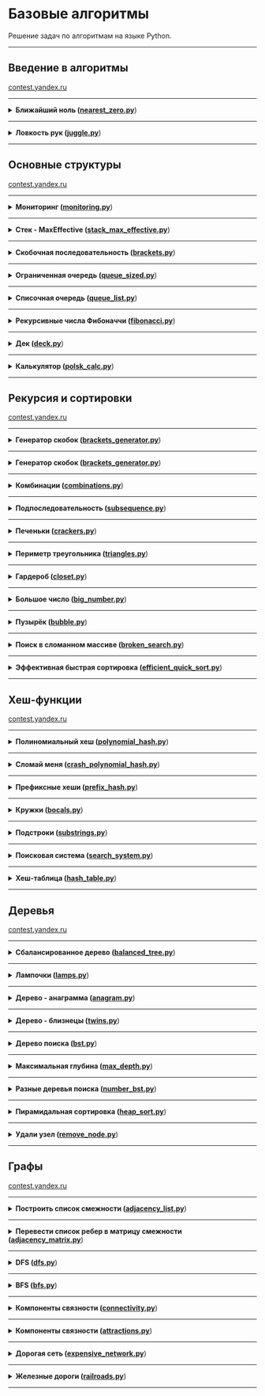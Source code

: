 # Базовые алгоритмы

Решение задач по алгоритмам на языке Python.

---

## Введение в алгоритмы

[contest.yandex.ru](https://contest.yandex.ru/contest/22450/problems/)

---

<details>
<summary>
<b>Ближайший ноль (<a href="sprint_1/nearest_zero.py">nearest_zero.py</a></b>)
</summary>

#### Условие
Улица, на которой хочет жить Тимофей, имеет длину n, то есть состоит из n одинаковых идущих подряд участков. 
На каждом участке либо уже построен дом, либо участок пустой. 
Тимофей ищет место для строительства своего дома. 
Он очень общителен и не хочет жить далеко от других людей, живущих на этой улице.

Чтобы оптимально выбрать место для строительства, 
Тимофей хочет для каждого участка знать расстояние до ближайшего пустого участка. 
(Для пустого участка эта величина будет равна нулю –— расстояние до самого себя).

Ваша задача –— помочь Тимофею посчитать искомые расстояния. 
Для этого у вас есть карта улицы. 
Дома в городе Тимофея нумеровались в том порядке, в котором строились, 
поэтому их номера на карте никак не упорядочены. Пустые участки обозначены нулями.

#### Формат ввода
В первой строке дана длина улицы —– n (1 ≤ n ≤ 106). 
В следующей строке записаны n целых неотрицательных чисел — номера домов и обозначения пустых участков на карте (нули). 
Гарантируется, что в последовательности есть хотя бы один нуль. 
Номера домов (положительные числа) уникальны и не превосходят 10^9.

#### Формат вывода
Для каждого из участков выведите расстояние до ближайшего нуля. 
Числа выводите в одну строку, разделяя их пробелами.

#### Пример
<table><tbody>
  <tr>
    <td><b>Ввод</b></td>
    <td><b>Вывод</b></td>
  </tr>
  <tr>
    <td valign='top'>
5<br>
0 1 4 9 0<br>

</td>
  <td valign='top'>
0 1 2 1 0<br>
</td>
  </tr>
</tbody></table>

</details>

---

<details>
<summary>
<b>Ловкость рук (<a href="sprint_1/juggle.py">juggle.py</a></b>)
</summary>

#### Условие
Гоша и Тимофей нашли необычный тренажёр для скоростной печати и хотят освоить его. 
Тренажёр представляет собой поле из клавиш 4× 4, в котором на каждом раунде появляется конфигурация цифр и точек. 
На клавише написана либо точка, либо цифра от 1 до 9. 
В момент времени t игрок должен одновременно нажать на все клавиши, на которых написана цифра t. 
Гоша и Тимофей могут нажать в один момент времени на k клавиш каждый. 
Если в момент времени t были нажаты все нужные клавиши, то игроки получают 1 балл.

Найдите число баллов, которое смогут заработать Гоша и Тимофей, если будут нажимать на клавиши вдвоём.

#### Формат ввода
В первой строке дано целое число k (1 ≤ k ≤ 5).

В четырёх следующих строках задан вид тренажёра –— по 4 символа в каждой строке. 
Каждый символ —– либо точка, либо цифра от 1 до 9. 
Символы одной строки идут подряд и не разделены пробелами.

#### Формат вывода
Выведите единственное число –— максимальное количество баллов, которое смогут набрать Гоша и Тимофей.

#### Пример
<table><tbody>
  <tr>
    <td><b>Ввод</b></td>
    <td><b>Вывод</b></td>
  </tr>
  <tr>
    <td valign='top'>
3<br>
1231<br>
2..2<br>
2..2<br>
2..2<br>

</td>
  <td valign='top'>
2<br>
</td>
  </tr>
</tbody></table>

</details>

---

## Основные структуры 

[contest.yandex.ru](https://contest.yandex.ru/contest/22779/problems/)

---

<details>
<summary>
<b>Мониторинг (<a href="sprint_2/monitoring.py">monitoring.py</a></b>)
</summary>

#### Условие
Алла получила задание, связанное с мониторингом работы различных серверов. 
Требуется понять, сколько времени обрабатываются определённые запросы на конкретных серверах. 
Эту информацию нужно хранить в матрице, где номер столбца соответствуют идентификатору запроса, 
а номер строки — идентификатору сервера. Алла перепутала строки и столбцы местами. 
С каждым бывает. Помогите ей исправить баг.

Есть матрица размера m × n. Нужно написать функцию, которая её транспонирует.

Транспонированная матрица получается из исходной заменой строк на столбцы.

#### Формат ввода
В первой строке задано число n — количество строк матрицы.
Во второй строке задано m — число столбцов, m и n не превосходят 1000. В следующих n строках задана матрица. 
Числа в ней не превосходят по модулю 1000.

#### Формат вывода
Напечатайте транспонированную матрицу в том же формате, который задан во входных данных. 
Каждая строка матрицы выводится на отдельной строке, элементы разделяются пробелами.

#### Пример
<table><tbody>
  <tr>
    <td><b>Ввод</b></td>
    <td><b>Вывод</b></td>
  </tr>
  <tr>
    <td valign='top'>
4<br>
3<br>
1 2 3<br>
0 2 6<br>
7 4 1<br>
2 7 0<br>

</td>
  <td valign='top'>
1 0 7 2<br>
2 2 4 7<br>
3 6 1 0<br>
</td>
  </tr>
</tbody></table>

</details>

---

<details>
<summary>
<b>Стек - MaxEffective (<a href="sprint_2/stack_max_effective.py">stack_max_effective.py</a></b>)
</summary>

#### Условие
Реализуйте класс `StackMaxEffective`, 
поддерживающий операцию определения максимума среди элементов в стеке. 
Сложность операции должна быть O(1). Для пустого стека операция должна возвращать `None`. 
При этом `push(x)` и `pop()` также должны выполняться за константное время.

#### Формат ввода
В первой строке записано одно число — количество команд, оно не превосходит 100000. 
Далее идут команды по одной в строке. Команды могут быть следующих видов:

* `push(x)` — добавить число x в стек;
* `pop()` — удалить число с вершины стека;
* `get_max()` — напечатать максимальное число в стеке;

Если стек пуст, при вызове команды get_max нужно напечатать «None», для команды pop — «error».

#### Формат вывода
Для каждой команды `get_max()` напечатайте результат её выполнения. 
Если стек пустой, для команды `get_max()` напечатайте «None». 
Если происходит удаление из пустого стека — напечатайте «error»

#### Пример
<table><tbody>
  <tr>
    <td><b>Ввод</b></td>
    <td><b>Вывод</b></td>
  </tr>
  <tr>
    <td valign="top">
10<br>
pop<br>
pop<br>
push 4<br>
push -5<br>
push 7<br>
pop<br>
pop<br>
get_max<br>
pop<br>
get_max<br>
</td>
    <td valign="top">
error<br>
error<br>
4<br>
None<br>
</td>
  </tr>
</tbody></table>

</details>

---

<details>
<summary>
<b>Скобочная последовательность (<a href="sprint_2/brackets.py">brackets.py</a></b>)
</summary>

#### Условие
Вот какую задачу Тимофей предложил на собеседовании одному из кандидатов. Если вы с ней ещё не сталкивались, то наверняка столкнётесь –— она довольно популярная.

Дана скобочная последовательность. Нужно определить, правильная ли она.

Будем придерживаться такого определения:

* пустая строка —– правильная скобочная последовательность;
* правильная скобочная последовательность, взятая в скобки одного типа, –— правильная скобочная последовательность;
* правильная скобочная последовательность с приписанной слева или справа правильной скобочной последовательностью —– тоже правильная.

На вход подаётся последовательность из скобок трёх видов: [], (), {}.
Напишите функцию `is_correct_bracket_seq`, которая принимает на вход скобочную последовательность и возвращает `True`, 
если последовательность правильная, а иначе `False`.

#### Формат ввода
На вход подаётся одна строка, содержащая скобочную последовательность. Скобки записаны подряд, без пробелов.

#### Формат вывода
Выведите «True» или «False».

#### Пример
<table><tbody>
  <tr>
    <td><b>Ввод</b></td>
    <td><b>Вывод</b></td>
  </tr>
  <tr>
    <td valign="top">
{[()]}
</td>
    <td valign="top">
True
</td>
  </tr>
<tr>
    <td valign="top">
{}
</td>
    <td valign="top">
True
</td>
  </tr>
</tbody></table>

</details>

---

<details>
<summary>
<b>Ограниченная очередь (<a href="sprint_2/queue_sized.py">queue_sized.py</a></b>)
</summary>

#### Условие
Астрологи объявили день очередей ограниченного размера. 
Тимофею нужно написать класс `MyQueueSized`, который принимает параметр `max_size`, 
означающий максимально допустимое количество элементов в очереди.

Помогите ему —– реализуйте программу, которая будет эмулировать работу такой очереди.
Функции, которые надо поддержать, описаны в формате ввода.

#### Формат ввода
В первой строке записано одно число — количество команд, оно не превосходит 5000.
Во второй строке задан максимально допустимый размер очереди, он не превосходит 5000.
Далее идут команды по одной на строке. Команды могут быть следующих видов:

* `push(x)` — добавить число x в очередь;
* `pop()` — удалить число из очереди и вывести на печать;
* `peek()` — напечатать первое число в очереди;
* `size()` — вернуть размер очереди;
При превышении допустимого размера очереди нужно вывести «error». 
При вызове операций `pop()` или `peek()` для пустой очереди нужно вывести «None».

#### Формат вывода
Напечатайте результаты выполнения нужных команд, по одному на строке.

#### Пример
<table><tbody>
  <tr>
    <td><b>Ввод</b></td>
    <td><b>Вывод</b></td>
  </tr>
  <tr>
    <td valign="top">
8<br>
2<br>
peek<br>
push 5<br>
push 2<br>
peek<br>
size<br>
size<br>
push 1<br>
size<br>

</td>
    <td valign="top">
None<br>
5<br>
2<br>
2<br>
error<br>
2<br>

</td>
  </tr>
</tbody></table>

</details>

---

<details>
<summary>
<b>Списочная очередь (<a href="sprint_2/queue_list.py">queue_list.py</a></b>)
</summary>

#### Условие
Любимый вариант очереди Тимофея — очередь, написанная с использованием связного списка. 
Помогите ему с реализацией. Очередь должна поддерживать выполнение трёх команд:

* `get()` — вывести элемент, находящийся в голове очереди, и удалить его. Если очередь пуста, то вывести «error».
* `put(x)` — добавить число x в очередь
* `size()` — вывести текущий размер очереди

#### Формат ввода
В первой строке записано количество команд n — целое число, не превосходящее 1000. 
В каждой из следующих n строк записаны команды по одной строке.

#### Формат вывода
Выведите ответ на каждый запрос по одному в строке.

#### Пример
<table><tbody>
  <tr>
    <td><b>Ввод</b></td>
    <td><b>Вывод</b></td>
  </tr>
  <tr>
    <td valign="top">
10<br>
put -34<br>
put -23<br>
get<br>
size<br>
get<br>
size<br>
get<br>
get<br>
put 80<br>
size<br>

</td>
    <td valign="top">
-34<br>
1<br>
-23<br>
0<br>
error<br>
error<br>
1<br>

</td>
  </tr>
</tbody></table>

</details>

---

<details>
<summary>
<b>Рекурсивные числа Фибоначчи (<a href="sprint_2/fibonacci.py">fibonacci.py</a></b>)
</summary>

#### Условие
У Тимофея было n стажёров. 
Каждый стажёр хотел быть лучше своих предшественников, 
поэтому стажёр делал столько коммитов, 
сколько делали два предыдущих стажёра в сумме. 
Два первых стажёра были менее инициативными —– они сделали по одному коммиту.

Определите, сколько кода напишет следующий стажёр.
Решение должно быть реализовано рекурсивно.

#### Формат ввода
На вход подаётся n — целое число в диапазоне от 0 до 32.

#### Формат вывода
Нужно вывести, сколько кода напишет следующий стажёр.

#### Пример
<table><tbody>
  <tr>
    <td><b>Ввод</b></td>
    <td><b>Вывод</b></td>
  </tr>
  <tr>
    <td valign="top">
3
</td>
    <td valign="top">
3
</td>
  </tr>
  <tr>
    <td valign="top">
0
</td>
    <td valign="top">
1
</td>
  </tr>
  <tr>
    <td valign="top">
1
</td>
    <td valign="top">
1
</td>
  </tr>
</tbody></table>

</details>

---

<details>
<summary>
<b>Дек (<a href="sprint_2/deck.py">deck.py</a></b>)
</summary>

#### Условие

Гоша реализовал структуру данных Дек, максимальный размер которого определяется заданным числом. 
Методы `push_back(x)`, `push_front(x)`, `pop_back()`, `pop_front()` работали корректно. 
Но, если в деке было много элементов, программа работала очень долго. 
Дело в том, что не все операции выполнялись за O(1). 
Помогите Гоше! Напишите эффективную реализацию.

**Внимание: при реализации нельзя использовать связный список.**

#### Формат ввода
В первой строке записано количество команд n — целое число, не превосходящее 100000. Во второй строке записано число m — максимальный размер дека. Он не превосходит 50000. В следующих n строках записана одна из команд:

* `push_back(value)` – добавить элемент в конец дека. Если в деке уже находится максимальное число элементов, вывести «error».
* `push_front(value)` – добавить элемент в начало дека. Если в деке уже находится максимальное число элементов, вывести «error».
* `pop_front()` – вывести первый элемент дека и удалить его. Если дек был пуст, то вывести «error».
* `pop_back()` – вывести последний элемент дека и удалить его. Если дек был пуст, то вывести «error».
`value` — целое число, по модулю не превосходящее 1000.

#### Формат вывода
Выведите результат выполнения каждой команды на отдельной строке. 
Для успешных запросов `push_back(x)` и `push_front(x)` ничего выводить не надо.

#### Пример
<table><tbody>
  <tr>
    <td><b>Ввод</b></td>
    <td><b>Вывод</b></td>
  </tr>
  <tr>
    <td valign="top">
4<br>
4<br>
push_front 861<br>
push_front -819<br>
pop_back<br>
pop_back<br>

</td>
    <td valign="top">
861<br>
-819<br>

</td>
  </tr>
</tbody></table>

</details>

---

<details>
<summary>
<b>Калькулятор (<a href="sprint_2/polsk_calc.py">polsk_calc.py</a></b>)
</summary>

#### Условие
Задание связано с обратной польской нотацией. 
Она используется для парсинга арифметических выражений. 
Еще её иногда называют постфиксной нотацией.

В постфиксной нотации операнды расположены перед знаками операций.

**Пример:**

10 2 4 * 

означает 10 - 2 * 4 и равно 2

Разберём последний пример подробнее:

Знак * стоит сразу после чисел 2 и 4, значит к ним нужно применить операцию, которую этот знак обозначает, то есть перемножить эти два числа. В результате получим 8.

После этого выражение приобретёт вид:

10 8 -

Операцию «минус» нужно применить к двум идущим перед ней числам, то есть 10 и 8. В итоге получаем 2.

Рассмотрим алгоритм более подробно. Для его реализации будем использовать стек.

Для вычисления значения выражения, записанного в обратной польской нотации, 
нужно считывать выражение слева направо и придерживаться следующих шагов:

1. Обработка входного символа:
Если на вход подан операнд, он помещается на вершину стека.
Если на вход подан знак операции, то эта операция выполняется над требуемым количеством значений, взятых из стека в порядке добавления. Результат выполненной операции помещается на вершину стека.
2. Если входной набор символов обработан не полностью, перейти к шагу 1.
3. После полной обработки входного набора символов результат вычисления выражения находится в вершине стека. Если в стеке осталось несколько чисел, то надо вывести только верхний элемент.

**Замечание про отрицательные числа и деление:** 
в этой задаче под делением понимается математическое целочисленное деление. 
Это значит, что округление всегда происходит вниз. 
А именно: если a / b = c, то b ⋅ c — это наибольшее число, 
которое не превосходит a и одновременно делится без остатка на b.

Например, -1 / 3 = -1. Будьте осторожны: в C++, Java и Go, например, деление чисел работает иначе.

В текущей задаче гарантируется, что деления на отрицательное число нет.

#### Формат ввода
В единственной строке дано выражение, записанное в обратной польской нотации. Числа и арифметические операции записаны через пробел.

На вход могут подаваться операции: +, -, *, / и числа, по модулю не превосходящие 10000.

Гарантируется, что значение промежуточных выражений в тестовых данных по модулю не больше 50000.

#### Формат вывода
Выведите единственное число — значение выражения.

#### Пример
<table><tbody>
  <tr>
    <td><b>Ввод</b></td>
    <td><b>Вывод</b></td>
  </tr>
  <tr>
    <td valign="top">
2 1 + 3 *

</td>
    <td valign="top">
9

</td>
  </tr>
</tbody></table>

</details>

---

## Рекурсия и сортировки 

[contest.yandex.ru](https://contest.yandex.ru/contest/23638/problems/)

---

<details>
<summary>
<b>Генератор скобок (<a href="sprint_3/brackets_generator.py">brackets_generator.py</a></b>)
</summary>

#### Условие
Рита по поручению Тимофея наводит порядок в правильных скобочных последовательностях (ПСП),
состоящих только из круглых скобок (). 
Для этого ей надо сгенерировать все ПСП длины 2n в алфавитном порядке —– 
алфавит состоит из ( и ) и открывающая скобка идёт раньше закрывающей.

Помогите Рите —– напишите программу, 
которая по заданному n выведет все ПСП в нужном порядке.


Рассмотрим второй пример. Надо вывести ПСП из четырёх символов. Таких всего две:

* (())
* ()()

(()) идёт раньше ()(), так как первый символ у них одинаковый, а на второй позиции у первой ПСП стоит (, который идёт раньше ).

#### Формат ввода
На вход функция принимает n — целое число от 0 до 10.

#### Формат вывода
Функция должна напечатать все возможные скобочные последовательности заданной длины в алфавитном (лексикографическом) порядке.

#### Пример
<table><tbody>
  <tr>
    <td><b>Ввод</b></td>
    <td><b>Вывод</b></td>
  </tr>
  <tr>
    <td valign="top">
3<br>

</td>
    <td valign="top">
((()))<br>
(()())<br>
(())()<br>
()(())<br>
()()()<br>

</td>
  </tr>
</tbody></table>

</details>

---

<details>
<summary>
<b>Генератор скобок (<a href="sprint_3/brackets_generator.py">brackets_generator.py</a></b>)
</summary>

#### Условие
Рита по поручению Тимофея наводит порядок в правильных скобочных последовательностях (ПСП),
состоящих только из круглых скобок (). 
Для этого ей надо сгенерировать все ПСП длины 2n в алфавитном порядке —– 
алфавит состоит из ( и ) и открывающая скобка идёт раньше закрывающей.

Помогите Рите —– напишите программу, 
которая по заданному n выведет все ПСП в нужном порядке.


Рассмотрим второй пример. Надо вывести ПСП из четырёх символов. Таких всего две:

* (())
* ()()

(()) идёт раньше ()(), так как первый символ у них одинаковый, а на второй позиции у первой ПСП стоит (, который идёт раньше ).

#### Формат ввода
На вход функция принимает n — целое число от 0 до 10.

#### Формат вывода
Функция должна напечатать все возможные скобочные последовательности заданной длины в алфавитном (лексикографическом) порядке.

#### Пример
<table><tbody>
  <tr>
    <td><b>Ввод</b></td>
    <td><b>Вывод</b></td>
  </tr>
  <tr>
    <td valign="top">
3<br>

</td>
    <td valign="top">
((()))<br>
(()())<br>
(())()<br>
()(())<br>
()()()<br>

</td>
  </tr>
</tbody></table>

</details>

---

<details>
<summary>
<b>Комбинации (<a href="sprint_3/combinations.py">combinations.py</a></b>)
</summary>

#### Условие
На клавиатуре старых мобильных телефонов каждой цифре соответствовало несколько букв. 

Примерно так:
2:'abc',
3:'def',
4:'ghi',
5:'jkl',
6:'mno',
7:'pqrs',
8:'tuv',
9:'wxyz'

Вам известно в каком порядке были нажаты кнопки телефона, без учета повторов. 
Напечатайте все комбинации букв, которые можно набрать такой последовательностью нажатий.

#### Формат ввода
На вход подается строка, состоящая из цифр 2-9 включительно. Длина строки не превосходит 10 символов.

#### Формат вывода
Выведите все возможные комбинации букв через пробел.

#### Пример
<table><tbody>
  <tr>
    <td><b>Ввод</b></td>
    <td><b>Вывод</b></td>
  </tr>
  <tr>
    <td valign="top">
23<br>

</td>
    <td valign="top">
ad ae af bd be bf cd ce cf<br>

</td>
  </tr>
</tbody></table>

</details>

---

<details>
<summary>
<b>Подпоследовательность (<a href="sprint_3/subsequence.py">subsequence.py</a></b>)
</summary>

#### Условие
Гоша любит играть в игру «Подпоследовательность»: 
даны 2 строки, и нужно понять, является ли первая из них подпоследовательностью второй.

Когда строки достаточно длинные, очень трудно получить ответ на этот вопрос, 
просто посмотрев на них. Помогите Гоше написать функцию, которая решает эту задачу.

#### Формат ввода
В первой строке записана строка s.

Во второй —- строка t.

Обе строки состоят из маленьких латинских букв, длины строк не превосходят 150000. 
Строки могут быть пустыми.

#### Формат вывода
Выведите True, если s является подпоследовательностью t, иначе —– False.

#### Пример
<table><tbody>
  <tr>
    <td><b>Ввод</b></td>
    <td><b>Вывод</b></td>
  </tr>
  <tr>
    <td valign="top">
abc<br>
ahbgdcu<br>

</td>
    <td valign="top">
True<br>

</td>
  </tr>
</tbody></table>

</details>

---

<details>
<summary>
<b>Печеньки (<a href="sprint_3/crackers.py">crackers.py</a></b>)
</summary>

#### Условие
К Васе в гости пришли одноклассники. Его мама решила угостить ребят печеньем.

Но не всё так просто. Печенья могут быть разного размера. 
А у каждого ребёнка есть фактор жадности —– минимальный размер печенья, 
которое он возьмёт. Нужно выяснить, сколько ребят останутся довольными в лучшем случае, 
когда они действуют оптимально.

Каждый ребёнок может взять не больше одного печенья.

#### Формат ввода
В первой строке записано n —– количество детей.

Во второй —– n чисел, разделённых пробелом, каждое из которых –— фактор жадности ребёнка. 
Это натуральные числа, не превосходящие 1000.

В следующей строке записано число m –— количество печенек.

Далее —– m натуральных чисел, разделённых пробелом —– размеры печенек. 
Размеры печенек не превосходят 1000.

Оба числа n и m не превосходят 10000.
#### Формат вывода
Нужно вывести одно число –— количество детей, которые останутся довольными

#### Пример
<table><tbody>
  <tr>
    <td><b>Ввод</b></td>
    <td><b>Вывод</b></td>
  </tr>
  <tr>
    <td valign="top">
2<br>
1 2<br>
3<br>
2 1 3<br>

</td>
    <td valign="top">
2<br>

</td>
  </tr>
</tbody></table>

</details>

---

<details>
<summary>
<b>Периметр треугольника (<a href="sprint_3/triangles.py">triangles.py</a></b>)
</summary>

#### Условие
Перед сном Рита решила поиграть в игру на телефоне. 
Дан массив целых чисел, в котором каждый элемент обозначает длину стороны треугольника. 
Нужно определить максимально возможный периметр треугольника, 
составленного из сторон с длинами из заданного массива. 
Помогите Рите скорее закончить игру и пойти спать.

Напомним, что из трёх отрезков с длинами a ≤ b ≤ c можно составить треугольник, 
если выполнено неравенство треугольника: c < a + b

Разберём пример:
даны длины сторон 6, 3, 3, 2. Попробуем в качестве наибольшей стороны выбрать 6. 
Неравенство треугольника не может выполниться, 
так как остались 3, 3, 2 —– максимальная сумма из них равна 6.

Без шестёрки оставшиеся три отрезка уже образуют треугольник со сторонами 3, 3, 2.
Неравенство выполняется: 3 < 3 + 2. Периметр равен 3 + 3 + 2 = 8.

#### Формат ввода
В первой строке записано количество отрезков n, 3≤ n≤ 10000.

Во второй строке записано n натуральных чисел, не превосходящих 10 000, –— длины отрезков.

#### Формат вывода
Нужно вывести одно число —– наибольший периметр треугольника.

#### Пример
<table><tbody>
  <tr>
    <td><b>Ввод</b></td>
    <td><b>Вывод</b></td>
  </tr>
  <tr>
    <td valign="top">
4<br>
6 3 3 2<br>

</td>
    <td valign="top">
8<br>

</td>
  </tr>
</tbody></table>

</details>

---

<details>
<summary>
<b>Гардероб (<a href="sprint_3/closet.py">closet.py</a></b>)
</summary>

#### Условие
Рита решила оставить у себя одежду только трёх цветов: розового, жёлтого и малинового. 
После того как вещи других расцветок были убраны, 
Рита захотела отсортировать свой новый гардероб по цветам. 
Сначала должны идти вещи розового цвета, потом —– жёлтого, и в конце —– малинового. 
Помогите Рите справиться с этой задачей.

Примечание: попробуйте решить задачу за один проход по массиву!

#### Формат ввода
В первой строке задано количество предметов в гардеробе: n –— оно не превосходит 1000000.
Во второй строке даётся массив, в котором указан цвет для каждого предмета.
Розовый цвет обозначен 0, жёлтый —– 1, малиновый –— 2.

#### Формат вывода
Нужно вывести в строку через пробел цвета предметов в правильном порядке.

#### Пример
<table><tbody>
  <tr>
    <td><b>Ввод</b></td>
    <td><b>Вывод</b></td>
  </tr>
  <tr>
    <td valign="top">
7<br>
0 2 1 2 0 0 1<br>

</td>
    <td valign="top">
0 0 0 1 1 2 2<br>

</td>
  </tr>
</tbody></table>

</details>

---

<details>
<summary>
<b>Большое число (<a href="sprint_3/big_number.py">big_number.py</a></b>)
</summary>

#### Условие
Вечером ребята решили поиграть в игру «Большое число».

Даны числа. Нужно определить, какое самое большое число можно из них составить.

#### Формат ввода
В первой строке записано n — количество чисел. Оно не превосходит 100.
Во второй строке через пробел записаны n неотрицательных чисел, каждое из которых не превосходит 1000.

#### Формат вывода
Нужно вывести самое большое число, которое можно составить из данных чисел.

#### Пример
<table><tbody>
  <tr>
    <td><b>Ввод</b></td>
    <td><b>Вывод</b></td>
  </tr>
  <tr>
    <td valign="top">
3<br>
15 56 2<br>

</td>
    <td valign="top">
56215<br>

</td>
  </tr>
</tbody></table>

</details>

---

<details>
<summary>
<b>Пузырёк (<a href="sprint_3/bubble.py">bubble.py</a></b>)
</summary>

#### Условие
Чтобы выбрать самый лучший алгоритм для решения задачи, Гоша продолжил изучать разные сортировки. 
На очереди сортировка пузырьком — https://ru.wikipedia.org/wiki/Сортировка_пузырьком

Её алгоритм следующий (сортируем по неубыванию):

На каждой итерации проходим по массиву, поочередно сравнивая пары соседних элементов. 
Если элемент на позиции i больше элемента на позиции i + 1, меняем их местами. 
После первой итерации самый большой элемент всплывёт в конце массива.
Проходим по массиву, выполняя указанные действия до тех пор, 
пока на очередной итерации не окажется, что обмены больше не нужны, 
то есть массив уже отсортирован.
После не более чем n – 1 итераций выполнение алгоритма заканчивается, 
так как на каждой итерации хотя бы один элемент оказывается на правильной позиции.

Помогите Гоше написать код алгоритма.

#### Формат ввода
В первой строке на вход подаётся натуральное число n — длина массива, 2 ≤ n ≤ 1000.
Во второй строке через пробел записано n целых чисел.
Каждое из чисел по модулю не превосходит 1000.

Обратите внимание, что считывать нужно только 2 строки: значение n и входной массив.

#### Формат вывода
После каждого прохода по массиву, на котором какие-то элементы меняются местами, 
выводите его промежуточное состояние.
Таким образом, если сортировка завершена за k меняющих массив итераций, 
то надо вывести k строк по n чисел в каждой — элементы массива после каждой из итераций.
Если массив был изначально отсортирован, то просто выведите его.

#### Пример
<table><tbody>
  <tr>
    <td><b>Ввод</b></td>
    <td><b>Вывод</b></td>
  </tr>
  <tr>
    <td valign="top">
5<br>
4 3 9 2 1<br>

</td>
    <td valign="top">
3 4 2 1 9<br>
3 2 1 4 9<br>
2 1 3 4 9<br>
1 2 3 4 9<br>

</td>
  </tr>
</tbody></table>

</details>

---

<details>
<summary>
<b>Поиск в сломанном массиве (<a href="sprint_3/broken_search.py">broken_search.py</a></b>)
</summary>

#### Условие
Алла ошиблась при копировании из одной структуры данных в другую. 
Она хранила массив чисел в кольцевом буфере. 
Массив был отсортирован по возрастанию, 
и в нём можно было найти элемент за логарифмическое время. 
Алла скопировала данные из кольцевого буфера в обычный массив, 
но сдвинула данные исходной отсортированной последовательности. 
Теперь массив не является отсортированным. 
Тем не менее нужно обеспечить возможность находить в нем элемент за O(log n).
Можно предполагать, что в массиве только уникальные элементы.

#### Формат ввода
Функция принимает массив натуральных чисел и искомое число k. 
Длина массива не превосходит 10000. 
Элементы массива и число k не превосходят по значению 10000.

В примерах:
В первой строке записано число n — длина массива.
Во второй строке записано положительное число k — искомый элемент. 
Далее в строку через пробел записано n натуральных чисел – элементы массива.

#### Формат вывода
Функция должна вернуть индекс элемента, равного k, 
если такой есть в массиве (нумерация с нуля). 
Если элемент не найден, функция должна вернуть − 1.
Изменять массив нельзя.

#### Пример
<table><tbody>
  <tr>
    <td><b>Ввод</b></td>
    <td><b>Вывод</b></td>
  </tr>
  <tr>
    <td valign="top">
9<br>
5<br>
19 21 100 101 1 4 5 7 12<br>

</td>
    <td valign="top">
6

</td>
  </tr>
</tbody></table>

</details>

---

<details>
<summary>
<b>Эффективная быстрая сортировка (<a href="sprint_3/efficient_quick_sort.py">efficient_quick_sort.py</a></b>)
</summary>

#### Условие
Тимофей решил организовать соревнование по спортивному программированию, 
чтобы найти талантливых стажёров. 
Задачи подобраны, участники зарегистрированы, тесты написаны. 
Осталось придумать, как в конце соревнования будет определяться победитель.


Каждый участник имеет уникальный логин. 
Когда соревнование закончится, к нему будут привязаны два показателя: 
количество решённых задач P_i и размер штрафа F_i. 
Штраф начисляется за неудачные попытки и время, затраченное на задачу.


Тимофей решил сортировать таблицу результатов следующим образом: 
при сравнении двух участников выше будет идти тот, у которого решено больше задач. 
При равенстве числа решённых задач первым идёт участник с меньшим штрафом. 
Если же и штрафы совпадают, то первым будет тот, 
у которого логин идёт раньше в алфавитном (лексикографическом) порядке.


Тимофей заказал толстовки для победителей и накануне поехал за ними в магазин. 
В своё отсутствие он поручил вам реализовать алгоритм быстрой сортировки (англ. quick sort) для таблицы результатов. Так как Тимофей любит спортивное программирование и не любит зря расходовать оперативную память, то ваша реализация сортировки не может потреблять O(n) дополнительной памяти для промежуточных данных (такая модификация быстрой сортировки называется "in-place").


**Как работает in-place quick sort**

Как и в случае обычной быстрой сортировки, которая использует дополнительную память, 
необходимо выбрать опорный элемент (англ. pivot), а затем переупорядочить массив.
Сделаем так, чтобы сначала шли элементы, не превосходящие опорного, а затем —– большие опорного.


Затем сортировка вызывается рекурсивно для двух полученных частей. 
Именно на этапе разделения элементов на группы в обычном алгоритме используется дополнительная память. 
Теперь разберёмся, как реализовать этот шаг in-place.

Пусть мы как-то выбрали опорный элемент. Заведём два указателя left и right, 
которые изначально будут указывать на левый и правый концы отрезка соответственно. 
Затем будем двигать левый указатель вправо до тех пор, пока он указывает на элемент, 
меньший опорного. Аналогично двигаем правый указатель влево, пока он стоит на элементе,
превосходящем опорный. 
В итоге окажется, что левее от left все элементы точно принадлежат первой группе, 
а правее от right — второй. Элементы, на которых стоят указатели, нарушают порядок. 
Поменяем их местами (в большинстве языков программирования используется функция swap()) 
и продвинем указатели на следующие элементы. 
Будем повторять это действие до тех пор, пока left и right не столкнутся.

#### Формат ввода
В первой строке задано число участников n, 1 ≤ n ≤ 100 000.
В каждой из следующих n строк задана информация про одного из участников.
i-й участник описывается тремя параметрами:

* уникальным логином (строкой из маленьких латинских букв длиной не более 20)
* числом решённых задач P_i
* штрафом Fi

Fi и Pi — целые числа, лежащие в диапазоне от 0 до 10^9.

#### Формат вывода
Для отсортированного списка участников выведите по порядку их логины по одному в строке.

#### Пример
<table><tbody>
  <tr>
    <td><b>Ввод</b></td>
    <td><b>Вывод</b></td>
  </tr>
  <tr>
    <td valign="top">
5<br>
alla 4 100<br>
gena 6 1000<br>
gosha 2 90<br>
rita 2 90<br>
timofey 4 80<br>

</td>
    <td valign="top">
gena<br>
timofey<br>
alla<br>
gosha<br>
rita<br>

</td>
  </tr>
</tbody></table>

</details>

---

## Хеш-функции

[contest.yandex.ru](https://contest.yandex.ru/contest/23991/problems/)

---

<details>
<summary>
<b>Полиномиальный хеш (<a href="sprint_4/polynomial_hash.py">polynomial_hash.py</a></b>)
</summary>

#### Условие
Алле очень понравился алгоритм вычисления полиномиального хеша. 
Помогите ей написать функцию, вычисляющую хеш строки s. 
В данной задаче необходимо использовать в качестве значений отдельных символов их коды в таблице ASCII.

#### Формат ввода
В первой строке дано число a (1 ≤ a ≤ 1000) –— основание, по которому считается хеш.

Во второй строке дано число m (1 ≤ m ≤ 109) –— модуль.

В третьей строке дана строка s (0 ≤ |s| ≤ 106), состоящая из больших и маленьких латинских букв.

#### Формат вывода
Выведите целое неотрицательное число –— хеш заданной строки.


#### Пример
<table><tbody>
  <tr>
    <td><b>Ввод</b></td>
    <td><b>Вывод</b></td>
  </tr>
  <tr>
    <td valign="top">
123<br>
100003<br>
a<br>

</td>
    <td valign="top">
97<br>

</td>
  </tr>
</tbody></table>

</details>

---

<details>
<summary>
<b>Сломай меня (<a href="sprint_4/crash_polynomial_hash.py">crash_polynomial_hash.py</a></b>)
</summary>

#### Условие
Гоша написал программу, которая сравнивает строки исключительно по их хешам. 
Если хеш равен, то и строки равны. 
Тимофей увидел это безобразие и поручил вам сломать программу Гоши, чтобы остальным неповадно было.

В этой задаче вам надо будет лишь найти две различные строки, 
которые для заданной хеш-функции будут давать одинаковое значение.

#### Формат ввода
В задаче единственный тест без ввода

#### Формат вывода
Отправьте две строки, по одной в строке. Строки могут состоять только из маленьких латинских букв и не должны превышать в длину 1000 знаков каждая. Код отправлять не требуется. Строки из примера использовать нельзя.

Пример вывода:

* ezhgeljkablzwnvuwqvp
* gbpdcvkumyfxillgnqrv


</details>


---

<details>
<summary>
<b>Префиксные хеши (<a href="sprint_4/prefix_hash.py">prefix_hash.py</a></b>)
</summary>

#### Условие
Алла не остановилась на достигнутом –— 
теперь она хочет научиться быстро вычислять хеши произвольных подстрок данной строки. 
Помогите ей!

На вход поступают запросы на подсчёт хешей разных подстрок. 
Ответ на каждый запрос должен выполняться за O(1). 
Допустимо в начале работы программы сделать предподсчёт для дальнейшей работы со строкой.

В данной задаче необходимо использовать в качестве значений отдельных символов их коды в таблице ASCII.

#### Формат ввода
В первой строке дано число a (1 ≤ a ≤ 1000) –— основание, 
по которому считается хеш. 
Во второй строке дано число m (1 ≤ m ≤ 107) –— модуль. 
В третьей строке дана строка s (0 ≤ |s| ≤ 106), состоящая из больших и маленьких латинских букв.

В четвертой строке дано число запросов t –— натуральное число от 1 до 105. 
В каждой из следующих t строк записаны через пробел два числа l и r –— индексы начала и конца очередной подстроки. 
(1 ≤ l ≤ r ≤ |s|).

#### Формат вывода
Для каждого запроса выведите на отдельной строке хеш заданной в запросе подстроки.

#### Пример
<table><tbody>
  <tr>
    <td><b>Ввод</b></td>
    <td><b>Вывод</b></td>
  </tr>
  <tr>
    <td valign="top">
1000<br>
1000009<br>
abcdefgh<br>
7<br>
1 1<br>
1 5<br>
2 3<br>
3 4<br>
4 4<br>
1 8<br>
5 8<br>


</td>
    <td valign="top">
97<br>
225076<br>
98099<br>
99100<br>
100<br>
436420<br>
193195<br>

</td>
  </tr>
</tbody></table>

</details>

---

<details>
<summary>
<b>Кружки (<a href="sprint_4/bocals.py">bocals.py</a></b>)
</summary>

#### Условие
В компании, где работает Тимофей, 
заботятся о досуге сотрудников и устраивают различные кружки по интересам. 
Когда кто-то записывается на занятие, в лог вносится название кружка.

По записям в логе составьте список всех кружков, 
в которые ходит хотя бы один человек.

#### Формат ввода
В первой строке даётся натуральное число n, не превосходящее 10 000 –— количество записей в логе.

В следующих n строках —– названия кружков.

#### Формат вывода
Выведите уникальные названия кружков по одному на строке, в порядке появления во входных данных.


#### Пример
<table><tbody>
  <tr>
    <td><b>Ввод</b></td>
    <td><b>Вывод</b></td>
  </tr>
  <tr>
    <td valign="top">
8<br>
вышивание крестиком<br>
рисование мелками на парте<br>
настольный керлинг<br>
настольный керлинг<br>
кухня африканского племени ужасмай<br>
тяжелая атлетика<br>
таракановедение<br>
таракановедение<br>

</td>
    <td valign="top">
вышивание крестиком<br>
рисование мелками на парте<br>
настольный керлинг<br>
кухня африканского племени ужасмай<br>
тяжелая атлетика<br>
таракановедение<br>


</td>
  </tr>
</tbody></table>

</details>

---

<details>
<summary>
<b>Подстроки (<a href="sprint_4/substrings.py">substrings.py</a></b>)
</summary>

#### Условие
На вход подается строка. 
Нужно определить длину наибольшей подстроки, которая не содержит повторяющиеся символы.

#### Формат ввода
Одна строка, состоящая из строчных латинских букв. Длина строки не превосходит 10 000.

#### Формат вывода
Выведите натуральное число —– ответ на задачу.


#### Пример
<table><tbody>
  <tr>
    <td><b>Ввод</b></td>
    <td><b>Вывод</b></td>
  </tr>
  <tr>
    <td valign="top">
abcabcbb<br>

</td>
    <td valign="top">
3<br>


</td>
  </tr>
</tbody></table>

</details>

---

<details>
<summary>
<b>Поисковая система (<a href="sprint_4/search_system.py">search_system.py</a></b>)
</summary>

#### Условие
Тимофей пишет свою поисковую систему.

Имеется n документов, каждый из которых представляет собой текст из слов. 
По этим документам требуется построить поисковый индекс. 
На вход системе будут подаваться запросы. 
Запрос —– некоторый набор слов. 
По запросу надо вывести 5 самых релевантных документов.

Релевантность документа оценивается следующим образом: 
для каждого уникального слова из запроса берётся число его вхождений в документ, 
полученные числа для всех слов из запроса суммируются. 
Итоговая сумма и является релевантностью документа. 
Чем больше сумма, тем больше документ подходит под запрос.

Сортировка документов на выдаче производится по убыванию релевантности. 
Если релевантности документов совпадают —– то по возрастанию их порядковых номеров в базе 
(то есть во входных данных).

#### Формат ввода
В первой строке дано натуральное число n —– количество документов в базе (1 ≤ n ≤ 104).

Далее в n строках даны документы по одному в строке. Каждый документ состоит из нескольких слов, 
слова отделяются друг от друга одним пробелом и состоят из маленьких латинских букв. 
Длина одного текста не превосходит 1000 символов. Текст не бывает пустым.

В следующей строке дано число запросов —– натуральное число m (1 ≤ m ≤ 104). 
В следующих m строках даны запросы по одному в строке. 
Каждый запрос состоит из одного или нескольких слов. 
Запрос не бывает пустым. 
Слова отделяются друг от друга одним пробелом и состоят из маленьких латинских букв. 
Число символов в запросе не превосходит 100.

#### Формат вывода
Для каждого запроса выведите на одной строке номера пяти самых релевантных документов. 
Если нашлось менее пяти документов, то выведите столько, сколько нашлось. 
Документы с релевантностью 0 выдавать не нужно.

#### Пример
<table><tbody>
  <tr>
    <td><b>Ввод</b></td>
    <td><b>Вывод</b></td>
  </tr>
  <tr>
    <td valign="top">
3<br>
i love coffee<br>
coffee with milk and sugar<br>
free tea for everyone<br>
3<br>
i like black coffee without milk<br>
everyone loves new year<br>
mary likes black coffee without milk<br>

</td>
    <td valign="top">
1 2<br>
3<br>
2 1<br>

</td>
  </tr>
</tbody></table>

</details>

---

<details>
<summary>
<b>Хеш-таблица (<a href="sprint_4/hash_table.py">hash_table.py</a></b>)
</summary>

#### Условие
Тимофей, как хороший руководитель, 
хранит информацию о зарплатах своих сотрудников в базе данных и постоянно её обновляет. 
Он поручил вам написать реализацию хеш-таблицы, 
чтобы хранить в ней базу данных с зарплатами сотрудников.

Хеш-таблица должна поддерживать следующие операции: 

* `put key value` —– добавление пары ключ-значение. Если заданный ключ уже есть в таблице, то соответствующее ему значение обновляется. 
* `get key` –— получение значения по ключу. Если ключа нет в таблице, то вывести «None». Иначе вывести найденное значение. 
* `delete key` –— удаление ключа из таблицы. Если такого ключа нет, то вывести «None», иначе вывести хранимое по данному ключу значение и удалить ключ.

В таблице хранятся уникальные ключи.

Требования к реализации: 

* Нельзя использовать имеющиеся в языках программирования реализации хеш-таблиц 
(std::unordered_map в С++, dict в Python, HashMap в Java, и т. д.)
* Число хранимых в таблице ключей не превосходит 10^5.
* Разрешать коллизии следует с помощью метода цепочек или с помощью открытой адресации.
* Все операции должны выполняться за O(1) в среднем.
* Поддерживать рехеширование и масштабирование хеш-таблицы не требуется.
* Ключи и значения, id сотрудников и их зарплата, —– целые числа. Поддерживать произвольные хешируемые типы не требуется.

#### Формат ввода
В первой строке задано общее число запросов к таблице n (1≤ n≤ 106).

В следующих n строках записаны запросы, которые бывают трех видов –— `get`, `put`, `delete` 
—– как описано в условии.

Все ключи и значения –— целые неотрицательные числа, не превосходящие 10^9.

#### Формат вывода
На каждый запрос вида `get` и `delete` выведите ответ на него в отдельной строке.


#### Пример
<table><tbody>
  <tr>
    <td><b>Ввод</b></td>
    <td><b>Вывод</b></td>
  </tr>
  <tr>
    <td valign="top">
10<br>
get 1<br>
put 1 10<br>
put 2 4<br>
get 1<br>
get 2<br>
delete 2<br>
get 2<br>
put 1 5<br>
get 1<br>
delete 2<br>

</td>
    <td valign="top">
None<br>
10<br>
4<br>
4<br>
None<br>
5<br>
None<br>

</td>
  </tr>
</tbody></table>

</details>

---

## Деревья

[contest.yandex.ru](https://contest.yandex.ru/contest/24809/problems/)

---

<details>
<summary>
<b>Сбалансированное дерево (<a href="sprint_5/balanced_tree.py">balanced_tree.py</a></b>)
</summary>

#### Условие
Гоше очень понравилось слушать рассказ Тимофея про деревья. 
Особенно часть про сбалансированные деревья. 
Он решил написать функцию, которая определяет, сбалансировано ли дерево.
Дерево считается сбалансированным, 
если левое и правое поддеревья каждой вершины отличаются по высоте не больше, чем на единицу.

#### Формат ввода
На вход подается корень дерева.

#### Формат вывода
Функция должна вернуть максимальное значение яркости в узле дерева.

</details>

---

<details>
<summary>
<b>Лампочки (<a href="sprint_5/lamps.py">lamps.py</a></b>)
</summary>

#### Условие
Гоша повесил на стену гирлянду в виде бинарного дерева, 
в узлах которого находятся лампочки. У каждой лампочки есть своя яркость. 
Уровень яркости лампочки соответствует числу, расположенному в узле дерева. 
Помогите Гоше найти самую яркую лампочку в гирлянде, то есть такую, у которой яркость наибольшая.

#### Формат ввода
На вход подается корень дерева.

#### Формат вывода
Функция должна вернуть True, если дерево сбалансировано в соответствии с критерием из условия, иначе - False.

</details>

---

<details>
<summary>
<b>Дерево - анаграмма (<a href="sprint_5/anagram.py">anagram.py</a></b>)
</summary>

#### Условие
Гоша и Алла играют в игру «Удивительные деревья». 
Помогите ребятам определить, является ли дерево, которое им встретилось, деревом-анаграммой?
Дерево называется анаграммой, если оно симметрично относительно своего центра

#### Формат ввода
На вход подается корень дерева.

#### Формат вывода
Функция должна вернуть True если дерево является анаграммой. Иначе - False.

</details>

---

<details>
<summary>
<b>Дерево - близнецы (<a href="sprint_5/twins.py">twins.py</a></b>)
</summary>

#### Условие
Гоше на день рождения подарили два дерева. 
Тимофей сказал, что они совершенно одинаковые. Но, по мнению Гоши, они отличаются.
Помогите разрешить этот философский спор!

#### Формат ввода
На вход подается корень дерева.

#### Формат вывода
Функция должна вернуть True если деревья являются близнецами. Иначе - False.

</details>

---

<details>
<summary>
<b>Дерево поиска (<a href="sprint_5/bst.py">bst.py</a></b>)
</summary>

#### Условие
Гоша понял, что такое дерево поиска, и захотел написать функцию, которая определяет, 
является ли заданное дерево деревом поиска. 
Значения в левом поддереве должны быть строго меньше, в правом —- строго больше значения в узле.
Помогите Гоше с реализацией этого алгоритма.

#### Формат ввода
На вход подается корень дерева.

#### Формат вывода
Функция должна вернуть True, если дерево является деревом поиска, иначе - False.

</details>

---

<details>
<summary>
<b>Максимальная глубина (<a href="sprint_5/max_depth.py">max_depth.py</a></b>)
</summary>

#### Условие
Алла хочет побывать на разных островах архипелага Алгосы. Она составила карту. 
Карта представлена в виде дерева: корень обозначает центр архипелага, узлы –— другие острова. 
А листья —– это дальние острова, на которые Алла хочет попасть.
Помогите Алле определить максимальное число островов, 
через которые ей нужно пройти для совершения одной поездки от стартового острова до места назначения, 
включая начальный и конечный пункты.

#### Формат ввода
На вход подается корень дерева.

#### Формат вывода
Функция должна вернуть число, равное максимальному числу островов в пути (включая начальный и конечный пункты).

</details>

---

<details>
<summary>
<b>Разные деревья поиска (<a href="sprint_5/number_bst.py">number_bst.py</a></b>)
</summary>

#### Условие
Ребятам стало интересно, сколько может быть различных деревьев поиска, 
содержащих в своих узлах все уникальные числа от 1 до n. 
Помогите им найти ответ на этот вопрос.

#### Формат ввода
В единственной строке задано число n. Оно не превосходит 20.

#### Формат вывода
Нужно вывести число, равное количеству различных деревьев поиска, 
в узлах которых могут быть размещены числа от 1 до n включительно.

</details>

---

<details>
<summary>
<b>Пирамидальная сортировка (<a href="sprint_5/heap_sort.py">heap_sort.py</a></b>)
</summary>

#### Условие
**В данной задаче необходимо реализовать сортировку кучей. 
При этом кучу необходимо реализовать самостоятельно, использовать имеющиеся в языке реализации нельзя. 
Сначала рекомендуется решить задачи про просеивание вниз и вверх.**

Тимофей решил организовать соревнование по спортивному программированию, 
чтобы найти талантливых стажёров. 
Задачи подобраны, участники зарегистрированы, тесты написаны. 
Осталось придумать, как в конце соревнования будет определяться победитель.


Каждый участник имеет уникальный логин. 
Когда соревнование закончится, к нему будут привязаны два показателя: 
количество решённых задач P_i и размер штрафа F_i. 
Штраф начисляется за неудачные попытки и время, затраченное на задачу.


Тимофей решил сортировать таблицу результатов следующим образом: 
при сравнении двух участников выше будет идти тот, у которого решено больше задач. 
При равенстве числа решённых задач первым идёт участник с меньшим штрафом. 
Если же и штрафы совпадают, то первым будет тот, 
у которого логин идёт раньше в алфавитном (лексикографическом) порядке.


Тимофей заказал толстовки для победителей и накануне поехал за ними в магазин. 
В своё отсутствие он поручил вам реализовать алгоритм быстрой сортировки (англ. quick sort) для таблицы результатов. Так как Тимофей любит спортивное программирование и не любит зря расходовать оперативную память, то ваша реализация сортировки не может потреблять O(n) дополнительной памяти для промежуточных данных (такая модификация быстрой сортировки называется "in-place").


**Как работает in-place quick sort**

Как и в случае обычной быстрой сортировки, которая использует дополнительную память, 
необходимо выбрать опорный элемент (англ. pivot), а затем переупорядочить массив.
Сделаем так, чтобы сначала шли элементы, не превосходящие опорного, а затем —– большие опорного.


Затем сортировка вызывается рекурсивно для двух полученных частей. 
Именно на этапе разделения элементов на группы в обычном алгоритме используется дополнительная память. 
Теперь разберёмся, как реализовать этот шаг in-place.

Пусть мы как-то выбрали опорный элемент. Заведём два указателя left и right, 
которые изначально будут указывать на левый и правый концы отрезка соответственно. 
Затем будем двигать левый указатель вправо до тех пор, пока он указывает на элемент, 
меньший опорного. Аналогично двигаем правый указатель влево, пока он стоит на элементе,
превосходящем опорный. 
В итоге окажется, что левее от left все элементы точно принадлежат первой группе, 
а правее от right — второй. Элементы, на которых стоят указатели, нарушают порядок. 
Поменяем их местами (в большинстве языков программирования используется функция swap()) 
и продвинем указатели на следующие элементы. 
Будем повторять это действие до тех пор, пока left и right не столкнутся.

#### Формат ввода
В первой строке задано число участников n, 1 ≤ n ≤ 100 000.
В каждой из следующих n строк задана информация про одного из участников.
i-й участник описывается тремя параметрами:

* уникальным логином (строкой из маленьких латинских букв длиной не более 20)
* числом решённых задач P_i
* штрафом Fi

Fi и Pi — целые числа, лежащие в диапазоне от 0 до 10^9.

#### Формат вывода
Для отсортированного списка участников выведите по порядку их логины по одному в строке.

#### Пример
<table><tbody>
  <tr>
    <td><b>Ввод</b></td>
    <td><b>Вывод</b></td>
  </tr>
  <tr>
    <td valign="top">
5<br>
alla 4 100<br>
gena 6 1000<br>
gosha 2 90<br>
rita 2 90<br>
timofey 4 80<br>

</td>
    <td valign="top">
gena<br>
timofey<br>
alla<br>
gosha<br>
rita<br>

</td>
  </tr>
</tbody></table>

</details>

---

<details>
<summary>
<b>Удали узел (<a href="sprint_5/remove_node.py">remove_node.py</a></b>)
</summary>

#### Условие
Дано бинарное дерево поиска, в котором хранятся ключи. Ключи — уникальные целые числа. 
Найдите вершину с заданным ключом и удалите её из дерева так, чтобы дерево осталось корректным бинарным деревом поиска. 
Если ключа в дереве нет, то изменять дерево не надо.
На вход вашей функции подаётся корень дерева и ключ, который надо удалить. 
Функция должна вернуть корень изменённого дерева. 
Сложность удаления узла должна составлять O(h), где h –— высота дерева.
Создавать новые вершины (вдруг очень захочется) нельзя.

#### Формат ввода
Ключи дерева – натуральные числа. 
В итоговом решении не надо определять свою структуру/свой класс, описывающий вершину дерева.


</details>

---

## Графы

[contest.yandex.ru](https://contest.yandex.ru/contest/25069/problems/)

---

<details>
<summary>
<b>Построить список смежности (<a href="sprint_6/adjacency_list.py">adjacency_list.py</a></b>)
</summary>

#### Условие
Алла пошла на стажировку в студию графического дизайна, где ей дали такое задание: 
для очень большого числа ориентированных графов преобразовать их список рёбер в список смежности. 
Чтобы побыстрее решить эту задачу, она решила автоматизировать процесс.

Помогите Алле написать программу, которая по списку рёбер графа будет строить его список смежности.

#### Формат ввода
В первой строке дано число вершин n (1 ≤ n ≤ 100) и число ребер m (1 ≤ m ≤ n(n-1)). 
В следующих m строках заданы ребра в виде пар вершин (u,v), если ребро ведет от u к v.

#### Формат вывода
Выведите информацию о рёбрах, исходящих из каждой вершины.

В строке i надо написать число рёбер, исходящих из вершины i, а затем перечислить вершины, 
в которые ведут эти рёбра –— в порядке возрастания их номеров.

#### Пример
<table><tbody>
  <tr>
    <td><b>Ввод</b></td>
    <td><b>Вывод</b></td>
  </tr>
  <tr>
    <td valign="top">
5 3<br>
1 3<br>
2 3<br>
5 2<br>

</td>
    <td valign="top">
1 3<br>
1 3<br>
0<br> 
0<br>
1 2<br>

</td>
  </tr>
</tbody></table>

</details>

---

<details>
<summary>
<b>Перевести список ребер в матрицу смежности (<a href="sprint_6/adjacency_matrix.py">adjacency_matrix.py</a></b>)
</summary>

#### Условие
Алла успешно справилась с предыдущим заданием, и теперь ей дали новое. 
На этот раз список рёбер ориентированного графа надо переводить в матрицу смежности. 
Конечно же, Алла попросила вас помочь написать программу для этого.

#### Формат ввода
В первой строке дано число вершин n (1 ≤ n ≤ 100) и число ребер m (1 ≤ m ≤ n(n-1)). 
В следующих m строках заданы ребра в виде пар вершин (u,v), если ребро ведет от u к v.

#### Формат вывода
Выведите матрицу смежности n на n. 
На пересечении i-й строки и j-го столбца стоит единица, если есть ребро, ведущее из i в j.

#### Пример
<table><tbody>
  <tr>
    <td><b>Ввод</b></td>
    <td><b>Вывод</b></td>
  </tr>
  <tr>
    <td valign="top">
5 3<br>
1 3<br>
2 3<br>
5 2<br>

</td>
    <td valign="top">
0 0 1 0 0<br>
0 0 1 0 0<br> 
0 0 0 0 0<br> 
0 0 0 0 0<br> 
0 1 0 0 0<br>

</td>
  </tr>
</tbody></table>

</details>

---

<details>
<summary>
<b>DFS (<a href="sprint_6/dfs.py">dfs.py</a></b>)
</summary>

#### Условие
Задан неориентированный граф. 
Обойдите с помощью DFS все вершины, достижимые из заданной вершины s, и выведите их в порядке обхода, 
если начинать обход из s.

#### Формат ввода
В первой строке дано количество вершин n (1 ≤ n ≤ 105) и рёбер m (0 ≤ m ≤ 105). 
Далее в m строках описаны рёбра графа. Каждое ребро описывается номерами двух вершин u и v (1 ≤ u, v ≤ n). 
В последней строке дан номер стартовой вершины s (1 ≤ s ≤ n). В графе нет петель и кратных рёбер.

#### Формат вывода
Выведите вершины в порядке обхода, 
считая что при запуске от каждой конкретной вершины её соседи будут рассматриваться в порядке возрастания 
(то есть если вершина 2 соединена с 1 и 3, то сначала обход пойдёт в 1, а уже потом в 3).

#### Пример
<table><tbody>
  <tr>
    <td><b>Ввод</b></td>
    <td><b>Вывод</b></td>
  </tr>
  <tr>
    <td valign="top">
4 4<br>
3 2<br>
4 3<br>
1 4<br>
1 2<br>
3<br>

</td>
    <td valign="top">
3 2 1 4<br>

</td>
  </tr>
</tbody></table>

</details>

---

<details>
<summary>
<b>BFS (<a href="sprint_6/bfs.py">bfs.py</a></b>)
</summary>

#### Условие
Задан неориентированный граф. 
Обойдите с помощью BFS все вершины, достижимые из заданной вершины s, и выведите их в порядке обхода, 
если начинать обход из s.

#### Формат ввода
В первой строке дано количество вершин n (1 ≤ n ≤ 105) и рёбер m (0 ≤ m ≤ 105). 
Далее в m строках описаны рёбра графа. Каждое ребро описывается номерами двух вершин u и v (1 ≤ u, v ≤ n). 
В последней строке дан номер стартовой вершины s (1 ≤ s ≤ n). В графе нет петель и кратных рёбер.

#### Формат вывода
Выведите вершины в порядке обхода, 
считая что при запуске от каждой конкретной вершины её соседи будут рассматриваться в порядке возрастания 
(то есть если вершина 2 соединена с 1 и 3, то сначала обход пойдёт в 1, а уже потом в 3).

#### Пример
<table><tbody>
  <tr>
    <td><b>Ввод</b></td>
    <td><b>Вывод</b></td>
  </tr>
  <tr>
    <td valign="top">
4 4<br>
3 2<br>
4 3<br>
1 4<br>
1 2<br>
3<br>

</td>
    <td valign="top">
3 2 4 1<br>

</td>
  </tr>
</tbody></table>

</details>

---

<details>
<summary>
<b>Компоненты связности (<a href="sprint_6/connectivity.py">connectivity.py</a></b>)
</summary>

#### Условие
Вам дан неориентированный граф. Найдите его компоненты связности.

#### Формат ввода
В первой строке дано количество вершин n (1 ≤ n ≤ 105) и рёбер m (0 ≤ m ≤ 105). 
Далее в m строках описаны рёбра графа. Каждое ребро описывается номерами двух вершин u и v (1 ≤ u, v ≤ n). 
В последней строке дан номер стартовой вершины s (1 ≤ s ≤ n). В графе нет петель и кратных рёбер.

#### Формат вывода
Выведите все компоненты связности в следующем формате: в первой строке выведите общее количество компонент.

Затем на отдельных строках выведите вершины каждой компоненты, отсортированные по возрастанию номеров. 
Компоненты между собой упорядочивайте по номеру первой вершины.

#### Пример
<table><tbody>
  <tr>
    <td><b>Ввод</b></td>
    <td><b>Вывод</b></td>
  </tr>
  <tr>
    <td valign="top">
6 3<br>
1 2<br>
6 5<br>
2 3<br>

</td>
    <td valign="top">
3<br>
1 2 3<br>
4<br>
5 6<br>

</td>
  </tr>
</tbody></table>

</details>

---

<details>
<summary>
<b>Компоненты связности (<a href="sprint_6/attractions.py">attractions.py</a></b>)
</summary>

#### Условие
Вы приехали на архипелаг Алгосы (наконец-то!). Здесь есть n достопримечательностей. 
Ваша лодка может высадить вас у одной из них, забрать у какой-то другой, 
возможно, той же самой достопримечательности и увезти на материк.

Чтобы более тщательно спланировать свой маршрут, 
вы хотите узнать расстояния между каждой парой достопримечательностей Алгосов. 
Некоторые из них соединены мостами, по которым вы можете передвигаться в любую сторону. 
Всего мостов m.

Есть вероятность, что карта архипелага устроена так, 
что нельзя добраться от какой-то одной достопримечательности до другой без использования лодки.

Найдите кратчайшие расстояния между всеми парами достопримечательностей.

#### Формат ввода
В первой строке даны числа n (1 ≤ n ≤ 100) и m (0 ≤ m ≤ n (n-1)/2). 
В следующих m строках описаны мосты. 
Каждый мост задаётся номерами двух достопримечательностей 1 ≤ u, v ≤ n и длиной дороги 1 ≤ L ≤ 103.

#### Формат вывода
Выведите матрицу n × n кратчайших расстояний. 
На пересечении i-й строки и j-го столбца должно стоять расстояние от i-й до j-й достопримечательности. 
Если между какой-то парой нет пути, то в соответствующей клетке поставьте -1.

#### Пример
<table><tbody>
  <tr>
    <td><b>Ввод</b></td>
    <td><b>Вывод</b></td>
  </tr>
  <tr>
    <td valign="top">
4 4<br>
1 2 1<br>
2 3 3<br>
3 4 5<br>
1 4 2<br>

</td>
    <td valign="top">
0 1 4 2<br>
1 0 3 3<br>
4 3 0 5<br> 
2 3 5 0<br>

</td>
  </tr>
</tbody></table>

</details>

---

<details>
<summary>
<b>Дорогая сеть (<a href="sprint_6/expensive_network.py">expensive_network.py</a></b>)
</summary>

#### Условие
Тимофей решил соединить все компьютеры в своей компании в единую сеть. 
Для этого он придумал построить минимальное остовное дерево, чтобы эффективнее использовать ресурсы.

Но от начальства пришла новость о том, что выделенный на сеть бюджет оказался очень большим и его срочно надо израсходовать. 
Поэтому Тимофея теперь интересуют не минимальные, а максимальные остовные деревья.

Он поручил вам найти вес такого максимального остовного дерева в неориентированном графе, который задаёт схему офиса.

#### Формат ввода
В первой строке дано количество вершин n и ребер m графа (1 ≤ n ≤ 1000, 0 ≤ m ≤ 100000).

В каждой из следующих m строк заданы рёбра в виде троек чисел u, v, w. 
u и v — вершины, которые соединяет это ребро. 
w — его вес ( 1 ≤ u, v ≤ n, 0 ≤ w ≤ 10000). 
В графе могут быть петли и кратные ребра. Граф может оказаться несвязным.

#### Формат вывода
Если максимальное остовное дерево существует, то выведите его вес. 
Иначе (если в графе несколько компонент связности) выведите фразу «Oops! I did it again».

#### Пример
<table><tbody>
  <tr>
    <td><b>Ввод</b></td>
    <td><b>Вывод</b></td>
  </tr>
  <tr>
    <td valign="top">
4 4<br>
1 2 5<br>
1 3 6<br>
2 4 8<br>
3 4 3<br>

</td>
    <td valign="top">
19<br>

</td>
  </tr>
</tbody></table>

</details>

---

<details>
<summary>
<b>Железные дороги (<a href="sprint_6/railroads.py">railroads.py</a></b>)
</summary>

#### Условие
В стране X есть n городов, которым присвоены номера от 1 до n. Столица страны имеет номер n. 
Между городами проложены железные дороги.

Однако дороги могут быть двух типов по ширине полотна. 
Любой поезд может ездить только по одному типу полотна. Условно один тип дорог помечают как R, а другой как B. 
То есть если маршрут от одного города до другого имеет как дороги типа R, так и дороги типа B, 
то ни один поезд не сможет по этому маршруту проехать. 
**От одного города до другого можно проехать только по маршруту, 
состоящему исключительно из дорог типа R или только из дорог типа B.**

Но это ещё не всё. По дорогам страны X можно двигаться только от города с меньшим номером к городу с большим номером. 
Это объясняет большой приток жителей в столицу, у которой номер n.

Карта железных дорог называется оптимальной, если не существует пары городов A и B такой, 
что от A до B можно добраться как по дорогам типа R, так и по дорогам типа B. 
Иными словами, для любой пары городов верно, что от города с меньшим номером до города с бОльшим номером 
можно добраться по дорогам только какого-то одного типа или же что маршрут построить вообще нельзя. 
Выясните, является ли данная вам карта оптимальной.

#### Формат ввода
В первой строке дано число n (1 ≤ n ≤ 5000) — количество городов в стране. 
Далее задана карта железных дорог в следующей формате.

Карта задана n-1 строкой. В i-й строке описаны дороги из города i в города i+1, i+2, ..., n. 
В строке записано n - i символов, каждый из которых либо R, либо B. 
Если j-й символ строки i равен «B», то из города i в город i + j идет дорога типа «B». Аналогично для типа «R».

#### Формат вывода
Выведите «YES», если карта оптимальна, и «NO» в противном случае.

#### Пример
<table><tbody>
  <tr>
    <td><b>Ввод</b></td>
    <td><b>Вывод</b></td>
  </tr>
  <tr>
    <td valign="top">
3<br>
RB<br>
R<br>

</td>
    <td valign="top">
NO<br>

</td>
  </tr>
</tbody></table>

</details>

---
